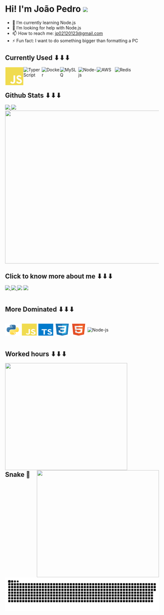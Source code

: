   # Hi! I'm João Pedro  <img src="https://media.giphy.com/media/hvRJCLFzcasrR4ia7z/giphy.gif" width="25px">

- 🌱 I’m currently learning Node.js
- 🤔 I’m looking for help with Node.js
- 📫 How to reach me: jp02120123@gmail.com
- ⚡ Fun fact: I want to do something bigger than formatting a PC

<div>
 <h2> Currently Used ⬇⬇⬇ </h2> 
  <img align="left" alt="JavaScript" height="60" width="60" src="https://raw.githubusercontent.com/devicons/devicon/master/icons/javascript/javascript-plain.svg">
  <img align="left" alt="TyperScript" height="60" width="60" img src="https://img.icons8.com/color/344/typescript.png" />
  <img align="left" alt="Docker" height="60" width="60" src="https://img.icons8.com/fluency/344/docker.png"/>
  <img align="left" alt="MySLQ" height="60" width="60" src="https://cdn.jsdelivr.net/gh/devicons/devicon/icons/mysql/mysql-original-wordmark.svg">
  <img align="left" alt="Node-js" height="60" width="60" src="https://cdn.jsdelivr.net/gh/devicons/devicon/icons/nodejs/nodejs-original-wordmark.svg">
  <img align="left" alt="AWS" height="60" width="60" src="https://cdn.jsdelivr.net/gh/devicons/devicon/icons/amazonwebservices/amazonwebservices-original-wordmark.svg" />
  <img align="left" alt="Redis" height="60" width="60" src="https://cdn.jsdelivr.net/gh/devicons/devicon/icons/redis/redis-original-wordmark.svg" />
  <br>
  <br>
</div>
  <br>
 
 <h2> Github Stats ⬇⬇⬇</h2>

<div align="left" target="_blank">
  <a href="https://github-readme-stats.vercel.app/api?username=JPMoreiraAquino&show_icons=True&theme=dracula&include_all_commits=true&count_private=true" target="_blank"> <img height="180em" src="https://github-readme-stats.vercel.app/api?username=JPMoreiraAquino&show_icons=True&theme=dracula&include_all_commits=true&count_private=true"/> </a>
  <a href="https://github-readme-stats.vercel.app/api/top-langs/?username=JPMoreiraAquino&layout=compact&langs_count=7&theme=dracula" target="_blank"> <img height="180em" src="https://github-readme-stats.vercel.app/api/top-langs/?username=JPMoreiraAquino&layout=compact&langs_count=7&theme=dracula"/> </a>

</div>
  </div>
    <a href="https://wakatime.com/share/@81f81130-04c5-4bbb-8ca5-00deb55f82ee/42df2e11-cb1f-47cf-ac2e-f7cb7aa925ef.svg" target="_blank">
    <img align="center" height="500" width="792" src="https://wakatime.com/share/@81f81130-04c5-4bbb-8ca5-00deb55f82ee/55d414e7-20ff-4064-a9a7-c7bad2f32307.svg">
    </a>
  <div >
  <h2> Click to know more about me ⬇⬇⬇ </h2>
  <a href="https://www.youtube.com/channel/UCK2deOyGLojnZF9fHzngr6g" target="_blank"><img src="https://cdn-icons-png.flaticon.com/512/1384/1384060.png" height="50"> </a>
  <a href="https://www.instagram.com/jpmoreira_aq/" target="_blank"><img src="https://cdn-icons-png.flaticon.com/512/1384/1384063.png" height="50"> </a>
  <a href="https://www.linkedin.com/in/jo%C3%A3o-pedro-moreira-455b79203/"><img  src="https://cdn-icons-png.flaticon.com/512/145/145807.png"  height="50"></a>
   <a href="https://wa.me/5588997307495" target="_blank"><img src="https://logodownload.org/wp-content/uploads/2015/04/whatsapp-logo-3-1.png" height="50"> </a>
  </div>
  <br>

<h2> More Dominated  ⬇⬇⬇ </h2>
<div style="display: inline_block"><br>
  <img align="center" alt="JP-Python" height="40" width="50" src="https://raw.githubusercontent.com/devicons/devicon/master/icons/python/python-original.svg">
  <img align="center" alt="JP-Js" height="40" width="50" src="https://raw.githubusercontent.com/devicons/devicon/master/icons/javascript/javascript-plain.svg">
  <img align="center" alt="JP-Ts" height="40" width="50" src="https://raw.githubusercontent.com/devicons/devicon/master/icons/typescript/typescript-plain.svg">
  <img align="center" alt="JP-CSS" height="40" width="50" src="https://raw.githubusercontent.com/devicons/devicon/master/icons/css3/css3-original.svg">
  <img align="center" alt="JP-HTML" height="40" width="50" src="https://raw.githubusercontent.com/devicons/devicon/master/icons/html5/html5-original.svg">
   <img align="center" alt="Node-js" height="40" width="50" src="https://cdn.jsdelivr.net/gh/devicons/devicon/icons/nodejs/nodejs-original-wordmark.svg">

 </div>
  <br>
  
  
  <h2> Worked hours ⬇⬇⬇ </h2>
  
   <a href="https://wakatime.com/share/@81f81130-04c5-4bbb-8ca5-00deb55f82ee/1ebcf096-334f-4bb3-b5a6-a0b5e9d3e8bf.svg" target="_blank">
    <img align="left" height="350" width="400" src="https://wakatime.com/share/@81f81130-04c5-4bbb-8ca5-00deb55f82ee/1ebcf096-334f-4bb3-b5a6-a0b5e9d3e8bf.svg">
    </a>
    <a href="https://wakatime.com/share/@81f81130-04c5-4bbb-8ca5-00deb55f82ee/7499d7cd-de41-4b83-8123-95e7e7a341ca.svg" target="_blank" rel="noopener noreferrer" >
    <img align="right" height="350" width="400" src="https://wakatime.com/share/@81f81130-04c5-4bbb-8ca5-00deb55f82ee/7499d7cd-de41-4b83-8123-95e7e7a341ca.svg">
    </a>
    
 <br> 
 

 <br>
 <br>
 <br>
 <br>
 <br>
 <br>
 <br>
 <br>
 <br>
 <br>
 <br>
 <br>
 <br>
 <br>
 <br>
 <br>
 <br>
 <br>
 
 <h2>Snake 🐍</h2> 
    
 ![Snake animation](https://github.com/JPMoreiraAquino/JPMoreiraAquino/blob/output/github-contribution-grid-snake.svg)
